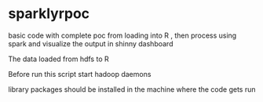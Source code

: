 # sparklyrpoc
basic code with complete poc from loading into R , then process using spark and visualize the output in shinny dashboard

The data loaded from hdfs to R

Before run this script start hadoop daemons

library packages should be installed in the machine where the code gets run
